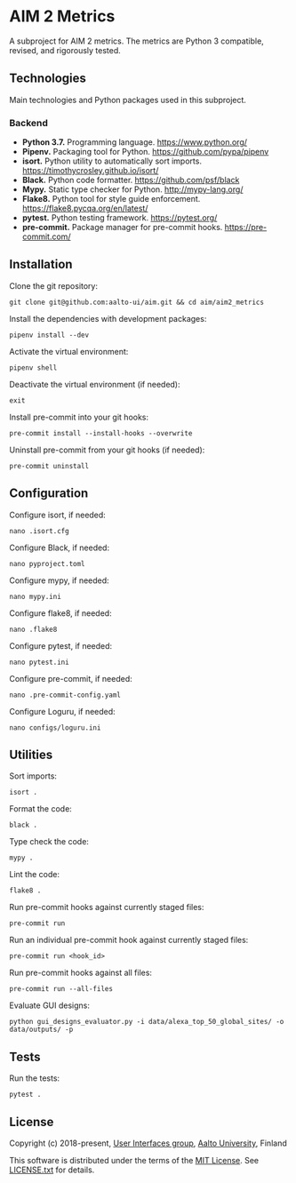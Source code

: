 # AIM 2 Metrics

A subproject for AIM 2 metrics. The metrics are Python 3 compatible, revised, and rigorously tested.


## Technologies

Main technologies and Python packages used in this subproject.

### Backend

- **Python 3.7.** Programming language. https://www.python.org/
- **Pipenv.** Packaging tool for Python. https://github.com/pypa/pipenv
- **isort.** Python utility to automatically sort imports. https://timothycrosley.github.io/isort/
- **Black.** Python code formatter. https://github.com/psf/black
- **Mypy.** Static type checker for Python. http://mypy-lang.org/
- **Flake8.** Python tool for style guide enforcement. https://flake8.pycqa.org/en/latest/
- **pytest.** Python testing framework. https://pytest.org/
- **pre-commit.** Package manager for pre-commit hooks. https://pre-commit.com/ 


## Installation

Clone the git repository:
```
git clone git@github.com:aalto-ui/aim.git && cd aim/aim2_metrics
```

Install the dependencies with development packages:
```
pipenv install --dev
```

Activate the virtual environment:
```
pipenv shell
```

Deactivate the virtual environment (if needed):
```
exit
```

Install pre-commit into your git hooks:
```
pre-commit install --install-hooks --overwrite
```

Uninstall pre-commit from your git hooks (if needed):
```
pre-commit uninstall
```


## Configuration

Configure isort, if needed:
```
nano .isort.cfg
```

Configure Black, if needed:
```
nano pyproject.toml
```

Configure mypy, if needed:
```
nano mypy.ini
```

Configure flake8, if needed:
```
nano .flake8
```

Configure pytest, if needed:
```
nano pytest.ini
```

Configure pre-commit, if needed:
```
nano .pre-commit-config.yaml
```

Configure Loguru, if needed:
```
nano configs/loguru.ini
```


## Utilities

Sort imports:
```
isort .
```

Format the code:
```
black .
```

Type check the code:
```
mypy .
``` 

Lint the code:
```
flake8 .
```

Run pre-commit hooks against currently staged files:
```
pre-commit run
```

Run an individual pre-commit hook against currently staged files:
```
pre-commit run <hook_id>
```

Run pre-commit hooks against all files:
```
pre-commit run --all-files
```

Evaluate GUI designs:
```
python gui_designs_evaluator.py -i data/alexa_top_50_global_sites/ -o data/outputs/ -p
```


## Tests

Run the tests:
```
pytest .
```


## License

Copyright (c) 2018-present, [User Interfaces group](https://userinterfaces.aalto.fi/), [Aalto University](https://www.aalto.fi/), Finland

This software is distributed under the terms of the [MIT License](https://opensource.org/licenses/MIT). See [LICENSE.txt](../LICENSE.txt) for details.
